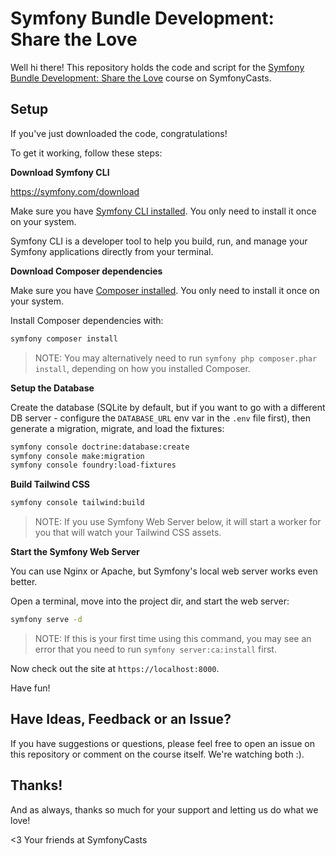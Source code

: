 # Symfony Bundle Development: Share the Love

Well hi there! This repository holds the code and script for the
[Symfony Bundle Development: Share the Love](https://symfonycasts.com/screencast/bundle-development)
course on SymfonyCasts.

## Setup

If you've just downloaded the code, congratulations!

To get it working, follow these steps:

**Download Symfony CLI**

https://symfony.com/download

Make sure you have [Symfony CLI installed](https://symfony.com/download).
You only need to install it once on your system.

Symfony CLI is a developer tool to help you build, run, and manage
your Symfony applications directly from your terminal.

**Download Composer dependencies**

Make sure you have [Composer installed](https://getcomposer.org/download/).
You only need to install it once on your system.

Install Composer dependencies with:

```bash
symfony composer install
```

> NOTE: You may alternatively need to run `symfony php composer.phar install`,
> depending on how you installed Composer.

**Setup the Database**

Create the database (SQLite by default, but if you want to go with
a different DB server - configure the `DATABASE_URL` env var in the `.env`
file first), then generate a migration, migrate, and load the fixtures:

```bash
symfony console doctrine:database:create
symfony console make:migration
symfony console foundry:load-fixtures
```

**Build Tailwind CSS**

```bash
symfony console tailwind:build
```

> NOTE: If you use Symfony Web Server below, it will start
> a worker for you that will watch your Tailwind CSS assets.

**Start the Symfony Web Server**

You can use Nginx or Apache, but Symfony's local web server works
even better.

Open a terminal, move into the project dir, and start the web server:

```bash
symfony serve -d
```

> NOTE: If this is your first time using this command, you may see an
> error that you need to run `symfony server:ca:install` first.

Now check out the site at `https://localhost:8000`.

Have fun!

## Have Ideas, Feedback or an Issue?

If you have suggestions or questions, please feel free to open an issue
on this repository or comment on the course itself. We're watching both :).

## Thanks!

And as always, thanks so much for your support and letting us do what we love!

<3 Your friends at SymfonyCasts

